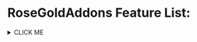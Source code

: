 # RoseGoldAddons Feature List:
<details><summary>CLICK ME</summary>
#### We can hide anything, even code!

```ruby
puts "Hello World"
```
</details>
